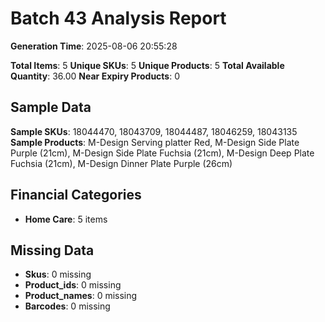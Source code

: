 # Batch 43 Analysis Report

**Generation Time**: 2025-08-06 20:55:28

**Total Items**: 5
**Unique SKUs**: 5
**Unique Products**: 5
**Total Available Quantity**: 36.00
**Near Expiry Products**: 0

## Sample Data
**Sample SKUs**: 18044470, 18043709, 18044487, 18046259, 18043135
**Sample Products**: M-Design Serving platter Red, M-Design Side Plate Purple (21cm), M-Design Side Plate Fuchsia (21cm), M-Design Deep Plate Fuchsia (21cm), M-Design Dinner Plate Purple (26cm)

## Financial Categories
- **Home Care**: 5 items

## Missing Data
- **Skus**: 0 missing
- **Product_ids**: 0 missing
- **Product_names**: 0 missing
- **Barcodes**: 0 missing
